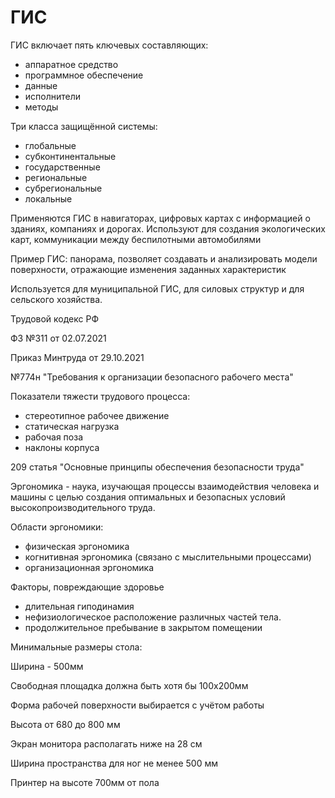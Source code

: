 # ГИС

ГИС включает пять ключевых составляющих:

- аппаратное средство
- программное обеспечение
- данные
- исполнители
- методы

Три класса защищённой системы:

- глобальные
- субконтинентальные
- государственные
- региональные
- субрегиональные
- локальные

Применяются ГИС в навигаторах, цифровых картах с информацией о зданиях, компаниях и дорогах. Используют для создания экологических карт, коммуникации между беспилотными автомобилями

Пример ГИС: панорама, позволяет создавать и анализировать модели поверхности, отражающие изменения заданных характеристик

Используется для муниципальной ГИС, для силовых структур и для сельского хозяйства.

Трудовой кодекс РФ

ФЗ №311 от 02.07.2021

Приказ Минтруда от 29.10.2021

№774н "Требования к организации безопасного рабочего места"

Показатели тяжести трудового процесса:

- стереотипное рабочее движение
- статическая нагрузка
- рабочая поза
- наклоны корпуса

209 статья "Основные принципы обеспечения безопасности труда"

Эргономика - наука, изучающая процессы взаимодействия человека и машины с целью создания оптимальных и безопасных условий высокопроизводительного труда.

Области эргономики:

- физическая эргономика
- когнитивная эргономика (связано с мыслительными процессами)
- организационная эргономика

Факторы, повреждающие здоровье

- длительная гиподинамия
- нефизиологическое расположение различных частей тела.
- продолжительное пребывание в закрытом помещении

Минимальные размеры стола:

Ширина - 500мм

Свободная площадка должна быть хотя бы 100х200мм

Форма рабочей поверхности выбирается с учётом работы

Высота от 680 до 800 мм

Экран монитора располагать ниже на 28 см

Ширина пространства для ног не менее 500 мм

Принтер на высоте 700мм от пола
